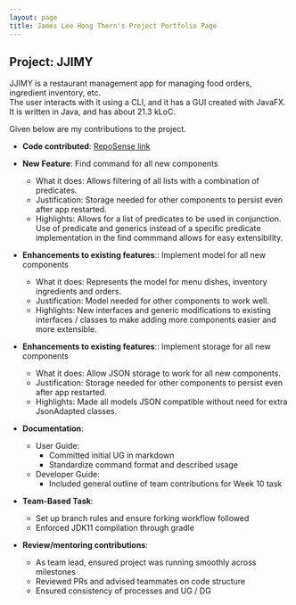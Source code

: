 ```yaml
---
layout: page
title: James Lee Hong Thern's Project Portfolio Page
---
```


## Project: JJIMY

JJIMY is a restaurant management app for managing food orders, ingredient inventory, etc.  
The user interacts with it using a CLI, and it has a GUI created with JavaFX.  
It is written in Java, and has about 21.3 kLoC.  

Given below are my contributions to the project.

* **Code contributed**: [RepoSense link](https://nus-cs2103-ay2021s2.github.io/tp-dashboard/?search=&sort=groupTitle&sortWithin=title&timeframe=commit&mergegroup=&groupSelect=groupByRepos&breakdown=true&checkedFileTypes=docs~functional-code~test-code~other&since=&tabOpen=true&tabType=authorship&tabAuthor=jamesleeht&tabRepo=AY2021S2-CS2103T-W15-3%2Ftp%5Bmaster%5D&authorshipIsMergeGroup=false&authorshipFileTypes=docs~functional-code~test-code~other&authorshipIsBinaryFileTypeChecked=false)


* **New Feature**: Find command for all new components
    * What it does: Allows filtering of all lists with a combination of predicates.
    * Justification: Storage needed for other components to persist even after app restarted.
    * Highlights: Allows for a list of predicates to be used in conjunction. Use of predicate and generics instead of a specific predicate implementation in the find commmand allows for easy extensibility.

* **Enhancements to existing features**:: Implement model for all new components
    * What it does: Represents the model for menu dishes, inventory ingredients and orders.
    * Justification: Model needed for other components to work well.
    * Highlights: New interfaces and generic modifications to existing interfaces / classes to make adding more components easier and more extensible.

* **Enhancements to existing features**:: Implement storage for all new components
    * What it does: Allow JSON storage to work for all new components.
    * Justification: Storage needed for other components to persist even after app restarted.
    * Highlights: Made all models JSON compatible without need for extra JsonAdapted classes.

* **Documentation**:
    * User Guide:
        * Committed initial UG in markdown
        * Standardize command format and described usage
    * Developer Guide:
        * Included general outline of team contributions for Week 10 task

* **Team-Based Task**:
    * Set up branch rules and ensure forking workflow followed
    * Enforced JDK11 compilation through gradle
  

* **Review/mentoring contributions**:
    * As team lead, ensured project was running smoothly across milestones
    * Reviewed PRs and advised teammates on code structure
    * Ensured consistency of processes and UG / DG
    
